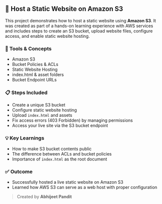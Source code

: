 ## 📁 Host a Static Website on Amazon S3

This project demonstrates how to host a static website using **Amazon S3**. It was created as part of a hands-on learning experience with AWS services and includes steps to create an S3 bucket, upload website files, configure access, and enable static website hosting.

### 🔧 Tools & Concepts
- Amazon S3
- Bucket Policies & ACLs
- Static Website Hosting
- index.html & asset folders
- Bucket Endpoint URLs

### 📋 Steps Included
- Create a unique S3 bucket
- Configure static website hosting
- Upload `index.html` and assets
- Fix access errors (403 Forbidden) by managing permissions
- Access your live site via the S3 bucket endpoint

### 💡 Key Learnings
- How to make S3 bucket contents public
- The difference between ACLs and bucket policies
- Importance of `index.html` as the root document

### ✅ Outcome
- Successfully hosted a live static website on Amazon S3
- Learned how AWS S3 can serve as a web host with proper configuration

> Created by **Abhijeet Pandit**
